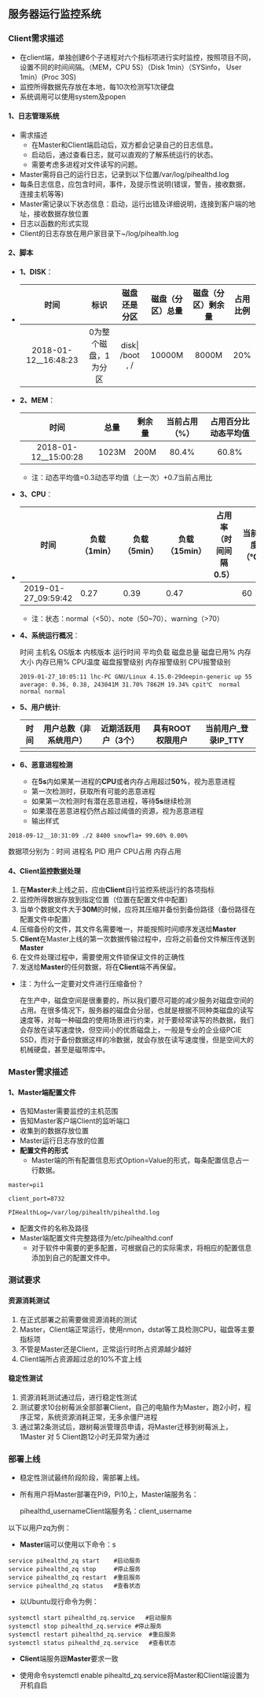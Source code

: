 ## 服务器运行监控系统

### Client需求描述

- 在client端，单独创建6个子进程对六个指标项进行实时监控，按照项目不同，设置不同的时间间隔。（MEM，CPU 5S）（Disk 1min）（SYSinfo， User  1min）(Proc 30S)
- 监控所得数据先存放在本地，每10次检测写1次硬盘
- 系统调用可以使用system及popen

#### 1、日志管理系统

- 需求描述
  - 在Master和Client端启动后，双方都会记录自己的日志信息。
  - 启动后，通过查看日志，就可以直观的了解系统运行的状态。
  - 需要考虑多进程对文件读写的问题。
- Master需将自己的运行日志，记录到以下位置/var/log/pihealthd.log
- 每条日志信息，应包含时间，事件，及提示性说明(错误，警告，接收数据，连接主机等等)
- Master需记录以下状态信息：启动，运行出错及详细说明，连接到客户端的地址，接收数据存放位置
- 日志以函数的形式实现
- Client的日志存放在用户家目录下~/log/pihealth.log

#### 2、脚本

- **1、DISK**：

- |         时间         |         标识         |   磁盘还是分区   | 磁盘（分区）总量 | 磁盘（分区）剩余量 | 占用比例 |
  | :------------------: | :------------------: | :--------------: | :--------------: | :----------------: | :------: |
  | 2018-01-12__16:48:23 | 0为整个磁盘，1为分区 | disk\| /boot , / |      10000M      |       8000M        |   20%    |

- **2、MEM**：

  |         时间         | 总量  | 剩余量 | 当前占用（%） | 占用百分比动态平均值 |
  | :------------------: | :---: | :----: | :-----------: | :------------------: |
  | 2018-01-12__15:00:28 | 1023M |  200M  |     80.4%     |        60.8%         |

  - 注：动态平均值=0.3动态平均值（上一次）+0.7当前占用比

- **3、CPU**：

- | 时间                | 负载（1min） | 负载（5min） | 负载（15min） | 占用率（时间间隔0.5） | 当前温度（℃） | 状态 |
  | ------------------- | ------------ | ------------ | ------------- | --------------------- | ------------- | ---- |
  | 2019-01-27_09:59:42 | 0.27         | 0.39         | 0.47          |                       | 60            | note |

  - 注：状态：normal（<50）、note（50~70）、warning（>70）

- **4、系统运行概况**：

  时间 主机名 OS版本 内核版本 运行时间 平均负载 磁盘总量 磁盘已用% 内存大小 内存已用% CPU温度 磁盘报警级别 内存报警级别 CPU报警级别

  ```shell
  2019-01-27_10:05:11 lhc-PC GNU/Linux 4.15.0-29deepin-generic up 55 average: 0.36, 0.38, 243041M 31.70% 7862M 19.34% cpit℃  normal normal normal
  ```

- **5、用户统计**:

  | 时间 | 用户总数（非系统用户） | 近期活跃用户（3个） | 具有ROOT权限用户 | 当前用户_登录IP_TTY |
  | ---- | ---------------------- | ------------------- | ---------------- | ------------------- |
  |      |                        |                     |                  |                     |

- **6、恶意进程检测**

  - 在**5s**内如果某一进程的**CPU**或者内存占用超过**50%**，视为恶意进程
  - 第一次检测时，获取所有可能的恶意进程
  - 如果第一次检测时有潜在恶意进程，等待**5s**继续检测
  - 如果潜在恶意进程仍然占超过阈值的资源，视为恶意进程
  - 输出样式

```
2018-09-12__10:31:09 ./2 8400 snowfla+ 99.60% 0.00%
```

数据项分别为：时间 进程名 PID 用户 CPU占用 内存占用

#### 4、Client监控数据处理

1. 在**Master**未上线之前，应由**Client**自行监控系统运行的各项指标
2. 监控所得数据存放到指定位置（位置在配置文件中配置）
3. 当单个数据文件大于**30M**的时候，应将其压缩并备份到备份路径（备份路径在配置文件中配置）
4. 压缩备份的文件，其文件名需要唯一，并能按照时间顺序发送给**Master**
5. **Client**在Master上线的第一次数据传输过程中，应将之前备份文件解压传送到**Master**
6. 在文件处理过程中，需要使用文件锁保证文件的正确性
7. 发送给**Master**的任何数据，将在**Client**端不再保留。

- 注：为什么一定要对文件进行压缩备份？

  在生产中，磁盘空间是很重要的，所以我们要尽可能的减少服务对磁盘空间的占用。在很多情况下，服务器的磁盘会分层，也就是根据不同种类磁盘的读写速度等，对每一种磁盘的使用场景进行约束，对于要经常读写的热数据，我们会存放在读写速度快，但空间小的优质磁盘上，一般是专业的企业级PCIE SSD，而对于备份数据这样的冷数据，就会存放在读写速度慢，但是空间大的机械硬盘，甚至是磁带库中。

### Master需求描述

#### 1、**Master端配置文件**

- 告知Master需要监控的主机范围
- 告知Master客户端Client的监听端口
- 收集到的数据存放位置
- Master运行日志存放的位置
- **配置文件的形式**
  - Master端的所有配置信息形式Option=Value的形式，每条配置信息占一行数据。

```
master=pi1
```

```
client_port=8732
```

```
PIHealthLog=/var/log/pihealth/pihealthd.log 
```

- 配置文件的名称及路径
- Master端配置文件完整路径为/etc/pihealthd.conf
  - 对于软件中需要的更多配置，可根据自己的实际需求，将相应的配置信息添加到自己的配置文件中。

### 测试要求

#### 资源消耗测试

1. 在正式部署之前需要做资源消耗的测试
2. Master，Client端正常运行，使用nmon，dstat等工具检测CPU，磁盘等主要指标项
3. 不管是Master还是Client，正常运行时所占资源越少越好
4. Client端所占资源超过总的10%不宜上线

#### 稳定性测试

1. 资源消耗测试通过后，进行稳定性测试
2. 测试要求10台树莓派全部部署Client，自己的电脑作为Master，跑2小时，程序正常，系统资源消耗正常，无多余僵尸进程
3. 通过第2条测试后，跟树莓派管理员申请，将Master迁移到树莓派上，1Master 对 5 Client跑12小时无异常为通过

### 部署上线

- 稳定性测试最终阶段阶段，需部署上线。

- 所有用户将Master部署在Pi9，Pi10上，Master端服务名：

  pihealthd_usernameClient端服务名：client_username

以下以用户zq为例：

- **Master**端可以使用以下命令：s

```
service pihealthd_zq start    #启动服务
service pihealthd_zq stop     #停止服务
service pihealthd_zq restart  #重启服务
service pihealthd_zq status   #查看状态
```

- 以Ubuntu现行命令为例：

```
systemctl start pihealthd_zq.service   #启动服务
systemctl stop pihealthd_zq.service	#停止服务
systemctl restart pihealthd_zq.service	#重启服务
systemctl status pihealthd_zq.service	#查看状态
```

- **Client**端服务跟**Master**要求一致

- 使用命令systemctl enable pihealtd_zq.service将Master和Client端设置为开机自启

